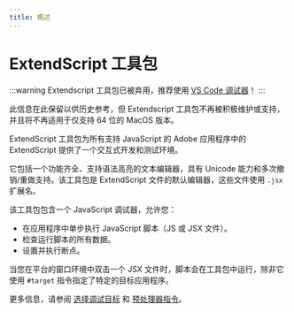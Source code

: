 ```yaml
---
title: 概述
---
```

# ExtendScript 工具包

:::warning
Extendscript 工具包已被弃用，推荐使用 [VS Code 调试器](../../vscode-debugger/index)！
:::

此信息在此保留以供历史参考，但 Extendscript 工具包不再被积极维护或支持，并且将不再适用于仅支持 64 位的 MacOS 版本。

ExtendScript 工具包为所有支持 JavaScript 的 Adobe 应用程序中的 ExtendScript 提供了一个交互式开发和测试环境。

它包括一个功能齐全、支持语法高亮的文本编辑器，具有 Unicode 能力和多次撤销/重做支持。该工具包是 ExtendScript 文件的默认编辑器，这些文件使用 `.jsx` 扩展名。

该工具包包含一个 JavaScript 调试器，允许您：

- 在应用程序中单步执行 JavaScript 脚本（JS 或 JSX 文件）。
- 检查运行脚本的所有数据。
- 设置并执行断点。

当您在平台的窗口环境中双击一个 JSX 文件时，脚本会在工具包中运行，除非它使用 `#target` 指令指定了特定的目标应用程序。

更多信息，请参阅 [选择调试目标](debugging-in-the-toolkit.md#选择调试目标) 和 [预处理器指令](../../extendscript-tools-features/preprocessor-directives)。
